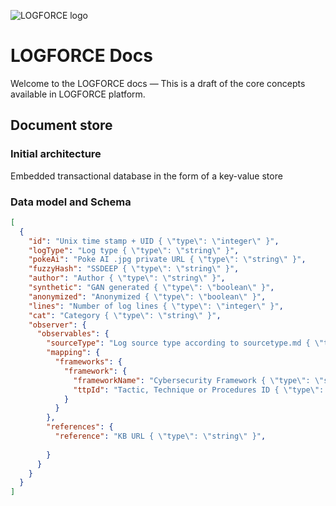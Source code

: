 ![LOGFORCE logo](https://avatars.githubusercontent.com/u/105729788)
# LOGFORCE Docs
Welcome to the LOGFORCE docs — This is a draft of the core concepts available in LOGFORCE platform.
## Document store
### Initial architecture
Embedded transactional database in the form of a key-value store
### Data model and Schema
```json
[
  {
    "id": "Unix time stamp + UID { \"type\": \"integer\" }",
    "logType": "Log type { \"type\": \"string\" }",
    "pokeAi": "Poke AI .jpg private URL { \"type\": \"string\" }",
    "fuzzyHash": "SSDEEP { \"type\": \"string\" }",
    "author": "Author { \"type\": \"string\" }",
    "synthetic": "GAN generated { \"type\": \"boolean\" }",
    "anonymized": "Anonymized { \"type\": \"boolean\" }",
    "lines": "Number of log lines { \"type\": \"integer\" }",
    "cat": "Category { \"type\": \"string\" }",
    "observer": {
      "observables": {
        "sourceType": "Log source type according to sourcetype.md { \"type\": \"string\" }",
        "mapping": {
          "frameworks": {
            "framework": {
              "frameworkName": "Cybersecurity Framework { \"type\": \"string\" }",
              "ttpId": "Tactic, Technique or Procedures ID { \"type\": \"string\" }"
            }
          }
        },
        "references": {
          "reference": "KB URL { \"type\": \"string\" }",
          
        }
      }
    }
  }
]
```
